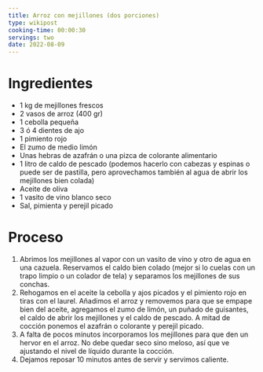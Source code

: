 ```yaml
---
title: Arroz con mejillones (dos porciones)
type: wikipost
cooking-time: 00:00:30
servings: two 
date: 2022-08-09
---
```


# Ingredientes

- 1 kg de mejillones frescos
- 2 vasos de arroz (400 gr)
- 1 cebolla pequeña
- 3 ó 4 dientes de ajo
- 1 pimiento rojo
- El zumo de medio limón
- Unas hebras de azafrán o una pizca de colorante alimentario
- 1 litro de caldo de pescado (podemos hacerlo con cabezas y espinas o puede ser de pastilla, pero aprovechamos también al agua de abrir los mejillones bien colada)
- Aceite de oliva
- 1 vasito de vino blanco seco
- Sal, pimienta y perejil picado

# Proceso

1. Abrimos los mejillones al vapor con un vasito de vino y otro de agua en una cazuela. Reservamos el caldo bien colado (mejor si lo cuelas con un trapo limpio o un colador de tela) y separamos los mejillones de sus conchas.
2. Rehogamos en el aceite la cebolla y ajos picados y el pimiento rojo en tiras con el laurel. Añadimos el arroz y removemos para que se empape bien del aceite, agregamos el zumo de limón, un puñado de guisantes, el caldo de abrir los mejillones y el caldo de pescado. A mitad de cocción ponemos el azafrán o colorante y perejil picado.
3. A falta de pocos minutos incorporamos los mejillones para que den un hervor en el arroz. No debe quedar seco sino meloso, así que ve ajustando el nivel de líquido durante la cocción.
4. Dejamos reposar 10 minutos antes de servir y servimos caliente.



